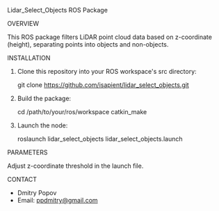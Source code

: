 Lidar_Select_Objects ROS Package

OVERVIEW

This ROS package filters LiDAR point cloud data based on z-coordinate (height), separating points into objects and non-objects.

INSTALLATION

1. Clone this repository into your ROS workspace's src directory:

   git clone https://github.com/isapient/lidar_select_objects.git

2. Build the package:

   cd /path/to/your/ros/workspace
   catkin_make

3. Launch the node:

   roslaunch lidar_select_objects lidar_select_objects.launch

PARAMETERS

Adjust z-coordinate threshold in the launch file.

CONTACT

- Dmitry Popov
- Email: ppdmitry@gmail.com
